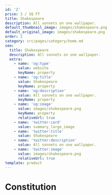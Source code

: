 ```yaml
---
id: '2'
price: 3 / SQ FT
title: Shakespeare
description: All sonnets on one wallpaper.
default_thumbnail_image: images/shakespeare.png
default_original_image: images/shakespeare.png
order: 2
category: src/pages/category/home.md
seo:
  title: Shakespeare
  description: All sonnets on one wallpaper.
  extra:
    - name: 'og:type'
      value: website
      keyName: property
    - name: 'og:title'
      value: Shakespeare
      keyName: property
    - name: 'og:description'
      value: All sonnets on one wallpaper.
      keyName: property
    - name: 'og:image'
      value: images/shakespeare.png
      keyName: property
      relativeUrl: true
    - name: 'twitter:card'
      value: summary_large_image
    - name: 'twitter:title'
      value: Shakespeare
    - name: 'twitter:description'
      value: All sonnets on one wallpaper.
    - name: 'twitter:image'
      value: images/shakespeare.png
      relativeUrl: true
template: product
---
```


# Constitution
